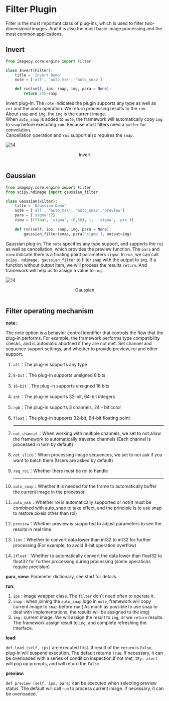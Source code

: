 # Filter Plugin

Filter is the most important class of plug-ins, which is used to filter two-dimensional images. And it is also the most basic image processing and the most common applications.



## Invert

```python
from imagepy.core.engine import Filter

class Invert(Filter):
    title = 'Invert Demo'
    note = ['all', 'auto_msk', 'auto_snap']

    def run(self, ips, snap, img, para = None): 
        return 255-snap
```

Invert plug-in. The ` note ` indicates the plugin supports any type as well as ` roi ` and the undo operation. We return processing results to the ` run `.  
About ` snap ` and ` img `, the ` img ` is the current image.  
When ` auto_snap ` is added to ` note `,  the framework will automatically copy ` img ` to ` snap `  before executing ` run `. Because most filters need a ` buffer ` for convolution.   
Cancellation operation and ` roi ` support also requires the ` snap `.

![14](http://idoc.imagepy.org/demoplugin/13.png)

<div align=center>Invert</div><br>



## Gaussian

```python
from imagepy.core.engine import Filter
from scipy.ndimage import gaussian_filter

class Gaussian(Filter):
    title = 'Gaussian Demo'
    note = ['all', 'auto_msk', 'auto_snap','preview']
    para = {'sigma':2}
    view = [(float, 'sigma', (0,30), 1,  'sigma', 'pix')]
    
    def run(self, ips, snap, img, para = None):
        gaussian_filter(snap, para['sigma'], output=img)
```

Gaussian plug-in. The ` note ` specifies any type support, and supports the ` roi ` as well as cancellation, which provides the preview function. The ` para ` and ` view ` indicate there is a floating point parameters ` sigma `. In ` run `, we can call ` scipy. ndimage. gaussian_filter `  to filter ` snap ` with the output to ` img `. If a function without output item, we will process the results ` return `. And framework will help us to assign a value to ` img `.

![14](http://idoc.imagepy.org/demoplugin/14.png)

<div align=center>Gaussian</div><br>



## Filter operating mechanism

**note:** 

The note option is a behavior control identifier that controls the flow that the plug-in performs. For example, the framework performs type compatibility checks, and is automatic abortsed if they are not met. Set channel and sequence support settings, and whether to provide preview, roi and other support.

1. `all`：The plug-in supports any type

2. `8-bit`：The plug-in supports unsigned 8 bits

3. `16-bit`：The plug-in supports unsigned 16 bits

4. `int`：The plug-in supports 32-bit, 64-bit integers

5. `rgb`：The plug-in supports 3 channels, 24 - bit color

6. `float`：The plug-in supports 32-bit, 64-bit floating point

   ------

7. `not_channel`：When working with multiple channels, we set to not allow the framework to automatically traverse channels (Each channel is processed in turn by default)

8. `not_slice`：When processing image sequences, we set to not ask if you want to batch them (Users are asked by default)

9. `req_roi`：Whether there must be roi to handle

   ---

10. `auto_snap`：Whether it is needed for the frame to automatically buffer the current image in the processor

11. `auto_msk`：Whether roi is automatically supported or not(It must be combined with auto_snap to take effect, and the principle is to use snap to restore pixels other than roi)

12. `preview`：Whether preview is supported to adjust parameters to see the results in real time

13. `2int`：Whether to convert data lower than int32 to int32 for further processing (For example, to avoid 8-bit operation overflow)

14. `2float`：Whether to automatically convert the data lower than float32 to float32 for further processing during processing (some operations require precision)

**para, view:** Parameter dictionary, see start for details.

**run:** 

1. ` ips ` : image wrapper class.  The ` filter ` don't need often to operate it.
2. ` snap ` : when joining the ` auto_snap ` logo  in ` note `,  framework will copy current image to ` snap ` before ` run ` ( As much as possible to use snap to deal with implementations, the results will be assigned to the img)
3. ` img ` : current image. We will  assign the result to ` img `, or we ` return ` results. The framework assign  result  to ` img `, and complete refreshing the interface.

**load:** 

` def load (self, ips) ` are executed first. If result of the ` return ` is ` False `, plug-in will suspend execution. The default returns ` True `. If necessary, it can be overloaded with a series of condition inspection.If not met, ` IPy. alert ` will pop up prompts, and will return the ` False `.

**preview:**

` def preview (self, ips, para) ` can be executed when selecting preview status. The default will call ` run ` to process current image. If necessary, it can be overloaded.
